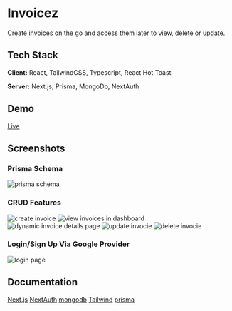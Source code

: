 
# Invoicez

Create invoices on the go and access them later to view, delete or update.

## Tech Stack

**Client:** React, TailwindCSS, Typescript, React Hot Toast

**Server:** Next.js, Prisma, MongoDb, NextAuth

## Demo

[Live](http://invoicez.vercel.app/)


## Screenshots
### Prisma Schema
![prisma schema](public/readme/prisma-schema.PNG "prisma schema") 

### CRUD Features
![create invoice](public/readme/create.PNG "create invoice")
![view invoices in dashboard](public/readme/dashboard.PNG "view invoices in dashboard")
![dynamic invoice details page](public/readme/invoice-detials-route.PNG "dynamic invoice details page")
![update invocie](public/readme/update.PNG "update invocie")
![delete invocie](public/readme/delete.PNG "delete invocie")

### Login/Sign Up Via Google Provider 
![login page](public/readme/login.PNG "login page")

## Documentation

[Next.js](https://nextjs.org/docs/getting-started)
[NextAuth](https://next-auth.js.org/getting-started/example)
[mongodb](https://www.mongodb.com/docs/)
[Tailwind](https://tailwindcss.com)
[prisma](https://www.prisma.io/docs)
